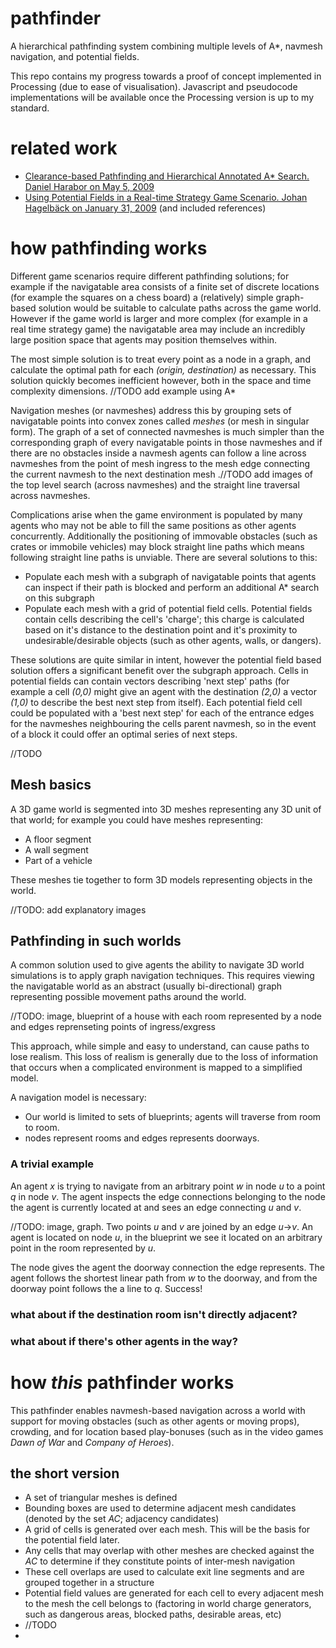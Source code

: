 # pathfinder
A hierarchical pathfinding system combining multiple levels of A*, navmesh navigation, and potential fields.

This repo contains my progress towards a proof of concept implemented in Processing (due to ease of visualisation). Javascript and pseudocode implementations will be available once the Processing version is up to my standard.

# related work
- [Clearance-based Pathfinding and Hierarchical Annotated A* Search. Daniel Harabor on May 5, 2009](http://aigamedev.com/open/tutorial/clearance-based-pathfinding/)
- [Using Potential Fields in a Real-time Strategy Game Scenario. Johan Hagelbäck on January 31, 2009](http://aigamedev.com/open/tutorials/potential-fields/) (and included references)

# how pathfinding works
Different game scenarios require different pathfinding solutions; for example if the navigatable area consists of a finite set of discrete locations (for example the squares on a chess board) a (relatively) simple graph-based solution would be suitable to calculate paths across the game world. However if the game world is larger and more complex (for example in a real time strategy game) the navigatable area may include an incredibly large position space that agents may position themselves within.

The most simple solution is to treat every point as a node in a graph, and calculate the optimal path for each _(origin, destination)_ as necessary. This solution quickly becomes inefficient however, both in the space and time complexity dimensions. //TODO add example using A*

Navigation meshes (or navmeshes) address this by grouping sets of navigatable points into convex zones called _meshes_ (or mesh in singular form). The graph of a set of connected navmeshes is much simpler than the corresponding graph of every navigatable points in those navmeshes and if there are no obstacles inside a navmesh agents can follow a line across navmeshes from the point of mesh ingress to the mesh edge connecting the current navmesh to the next destination mesh .//TODO add images of the top level search (across navmeshes) and the straight line traversal across navmeshes.

Complications arise when the game environment is populated by many agents who may not be able to fill the same positions as other agents concurrently. Additionally the positioning of immovable obstacles (such as crates or immobile vehicles) may block straight line paths which means following straight line paths is unviable. There are several solutions to this:

- Populate each mesh with a subgraph of navigatable points that agents can inspect if their path is blocked and perform an additional A* search on this subgraph
- Populate each mesh with a grid of potential field cells. Potential fields contain cells describing the cell's 'charge'; this charge is calculated based on it's distance to the destination point and it's proximity to undesirable/desirable objects (such as other agents, walls, or dangers).

These solutions are quite similar in intent, however the potential field based solution offers a significant benefit over the subgraph approach. Cells in potential fields can contain vectors describing 'next step' paths (for example a cell _(0,0)_ might give an agent with the destination _(2,0)_ a vector _(1,0)_ to describe the best next step from itself). Each potential field cell could be populated with a 'best next step' for each of the entrance edges for the navmeshes neighbouring the cells parent navmesh, so in the event of a block it could offer an optimal series of next steps. 


//TODO

## Mesh basics
A 3D game world is segmented into 3D meshes representing any 3D unit of that world; for example you could have meshes representing:
- A floor segment
- A wall segment
- Part of a vehicle

These meshes tie together to form 3D models representing objects in the world.

//TODO: add explanatory images

## Pathfinding in such worlds
A common solution used to give agents the ability to navigate 3D world simulations is to apply graph navigation techniques. This requires viewing the navigatable world as an abstract (usually bi-directional) graph representing possible movement paths around the world.

//TODO: image, blueprint of a house with each room represented by a node and edges reprenseting points of ingress/exgress

This approach, while simple and easy to understand, can cause paths to lose realism. This loss of realism is generally due to the loss of information that occurs when a complicated environment is mapped to a simplified model.

A navigation model is necessary:
- Our world is limited to sets of blueprints; agents will traverse from room to room.
- nodes represent rooms and edges represents doorways.

### A trivial example
An agent _x_ is trying to navigate from an arbitrary point _w_ in node _u_ to a point _q_ in node _v_. The agent inspects the edge connections belonging to the node the agent is currently located at and sees an edge connecting _u_ and _v_.

//TODO: image, graph. Two points _u_ and _v_ are joined by an edge _u_->_v_. An agent is located on node _u_, in the blueprint we see it located on an arbitrary point in the room represented by _u_.

The node gives the agent the doorway connection the edge represents. The agent follows the shortest linear path from _w_ to the doorway, and from the doorway point follows the a line to _q_. Success!

### what about if the destination room isn't directly adjacent?

### what about if there's other agents in the way?

# how _this_ pathfinder works
This pathfinder enables navmesh-based navigation across a world with support for moving obstacles (such as other agents or moving props), crowding, and for location based play-bonuses (such as in the video games _Dawn of War_ and _Company of Heroes_).

## the short version
- A set of triangular meshes is defined
- Bounding boxes are used to determine adjacent mesh candidates (denoted by the set _AC_; adjacency candidates)
- A grid of cells is generated over each mesh. This will be the basis for the potential field later.
- Any cells that may overlap with other meshes are checked against the _AC_ to determine if they constitute points of inter-mesh navigation
- These cell overlaps are used to calculate exit line segments and are grouped together in a structure
- Potential field values are generated for each cell to every adjacent mesh to the mesh the cell belongs to (factoring in world charge generators, such as dangerous areas, blocked paths, desirable areas, etc)
- //TODO
- 

